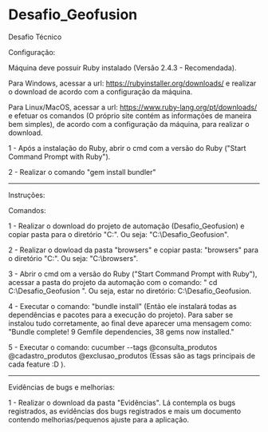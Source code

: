# Desafio_Geofusion
Desafio Técnico


Configuração:

Máquina deve possuir Ruby instalado (Versão 2.4.3 - Recomendada).

Para Windows, acessar a url: https://rubyinstaller.org/downloads/ e realizar o download de acordo com a configuração da máquina.

Para Linux/MacOS, acessar a url: https://www.ruby-lang.org/pt/downloads/
e efetuar os comandos (O próprio site contém as informações de maneira bem simples), de acordo com a configuração da máquina, para realizar o download.

1 - Após a instalação do Ruby, abrir o cmd com a versão do Ruby ("Start Command Prompt with Ruby").

2 - Realizar o comando "gem install bundler"

***********************************
Instruções:

Comandos: 

 1 - Realizar o download do projeto de automação (Desafio_Geofusion) e copiar pasta para o diretório "C:\". Ou seja: "C:\Desafio_Geofusion".
 
 2 - Realizar o dowload da pasta "browsers" e copiar pasta: "browsers" para o diretório "C:\". Ou seja: "C:\browsers".
 
 3 - Abrir o cmd om a versão do Ruby ("Start Command Prompt with Ruby"), acessar a pasta do projeto da automação com o comando:  " cd C:\Desafio_Geofusion ". Ou seja, estar no diretório: C:\Desafio_Geofusion.
  
 4 - Executar o comando: "bundle install" (Então ele instalará todas as dependências e pacotes para a execução do projeto). Para saber se instalou tudo corretamente, ao final deve aparecer uma mensagem como: "Bundle complete! 9 Gemfile dependencies, 38 gems now installed."
 
 5 - Executar o comando: cucumber --tags @consulta_produtos @cadastro_produtos @exclusao_produtos (Essas são as tags principais de cada feature :D ).
 
 ***********************************
 Evidências de bugs e melhorias:
 
 1 - Realizar o download da pasta "Evidências". Lá contempla os bugs registrados, as evidências dos bugs registrados e mais um documento contendo melhorias/pequenos ajuste para a aplicação.

